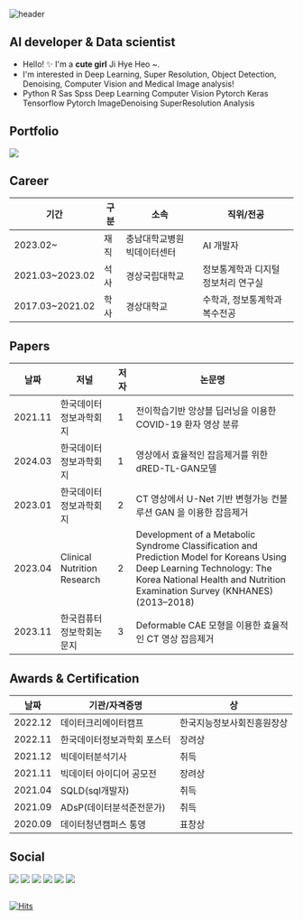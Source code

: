 
![header](https://capsule-render.vercel.app/api?type=Waving&color=auto&height=300&section=header&text=JIHYE%20HEO&fontSize=90&animation=blinking)<br>

##  AI developer & Data scientist  


- Hello! ✨ I'm a **cute girl** Ji Hye Heo ~.
- I'm interested in Deep Learning, Super Resolution, Object Detection, Denoising, Computer Vision and Medical Image analysis!
- Python R Sas Spss Deep Learning Computer Vision Pytorch Keras Tensorflow Pytorch ImageDenoising SuperResolution Analysis

##  Portfolio 
<a href="https://www.notion.so/504c19b976e74a5b93ec710d5fa1192b?pvs=4"><img src="https://img.shields.io/badge/Portfolio-FA6423?style=flat&logo=protocolsdotio&logoColor=white"/></a>


##  Career

|기간|구분|소속|직위/전공|
|---|---|---|---|
|2023.02~|재직|충남대학교병원 빅데이터센터|AI 개발자|
|2021.03~2023.02|석사|경상국립대학교|정보통계학과 디지털 정보처리 연구실|
|2017.03~2021.02|학사|경상대학교|수학과, 정보통계학과 복수전공|


## Papers
|날짜|저널|저자|논문명|
|---|---|---|---|
|2021.11|한국데이터정보과학회지|1|전이학습기반 앙상블 딥러닝을 이용한 COVID-19 환자 영상 분류|
|2024.03|한국데이터정보과학회지|1|영상에서 효율적인 잡음제거를 위한 dRED-TL-GAN모델|
|2023.01|한국데이터정보과학회지|2|CT 영상에서 U-Net 기반 변형가능 컨볼루션 GAN 을 이용한 잡음제거|
|2023.04|Clinical Nutrition Research|2|Development of a Metabolic Syndrome Classification and Prediction Model for Koreans Using Deep Learning Technology: The Korea National Health and Nutrition Examination Survey (KNHANES)(2013–2018)|
|2023.11|한국컴퓨터정보학회논문지|3|Deformable CAE 모형을 이용한 효율적인 CT 영상 잡음제거|
  
## Awards & Certification
|날짜|기관/자격증명|상|
|---|---|---|
|2022.12|데이터크리에이터캠프|한국지능정보사회진흥원장상|
|2022.11|한국데이터정보과학회 포스터|장려상|
|2021.12|빅데이터분석기사|취득|
|2021.11|빅데이터 아이디어 공모전|장려상|
|2021.04|SQLD(sql개발자)|취득|
|2021.09|ADsP(데이터분석준전문가)|취득|
|2020.09|데이터청년캠퍼스 통영|표창상|


##  Social 
<a href="mailto:hu612213@gmail.com"><img src="https://img.shields.io/badge/Gmail-D14836?style=flat&logo=Gmail&logoColor=white&link=mailto:hu612213@gmail.com"/></a>
<a href="https://www.instagram.com/imag_wisdom"><img src="https://img.shields.io/badge/Instagram-%23E4405F.svg?style=flat&logo=Instagram&logoColor=white&link=https://www.instagram.com/imag_wisdom"/></a>
<a href="https://velog.io/@imag_wisdom"><img src="http://img.shields.io/badge/-Velog-20c997?style=flat&logo=v&logoColor=white&link=https://velog.io/@imag_wisdom"/></a>
<a href="https://blog.naver.com/soodagnu/"><img src="https://img.shields.io/badge/Blog-44A833?style=flat&logo=aerlingus&logoColor=white"/></a>
<a href="https://github.com/jihyeheo](https://github.com/jihyeheo"><img src="https://img.shields.io/badge/Github-181717?style=flat&logo=github&logoColor=white"/></a>
<a href="https://dacon.io/myprofile/409575/home"><img src="https://img.shields.io/badge/Dacon-A100FF?style=flat&logo=d&logoColor=white"/></a>

##

[![Hits](https://hits.seeyoufarm.com/api/count/incr/badge.svg?url=https%3A%2F%2Fgithub.com%2Fjihyeheo&count_bg=%2379C83D&title_bg=%23555555&icon=&icon_color=%23E7E7E7&title=hits&edge_flat=false)](https://hits.seeyoufarm.com)
</div>
